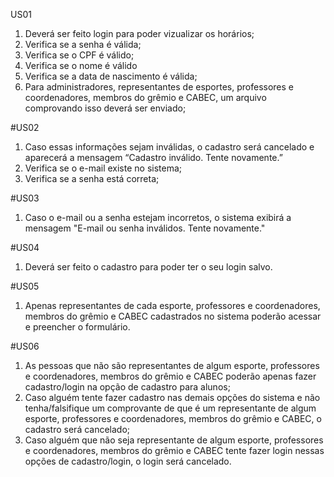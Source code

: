 US01
1. Deverá ser feito login para poder vizualizar os horários;
2. Verifica se a senha é válida;
3. Verifica se o CPF é válido;
4. Verifica se o nome é válido
5. Verifica se a data de nascimento é válida;
6. Para administradores, representantes de esportes, professores e coordenadores, membros do grêmio e CABEC, um arquivo comprovando isso deverá ser enviado; 

#US02
1. Caso essas informações sejam inválidas, o cadastro será cancelado e aparecerá a mensagem “Cadastro inválido. Tente novamente.”
2. Verifica se o e-mail existe no sistema;
3. Verifica se a senha está correta;

#US03
1. Caso o e-mail ou a senha estejam incorretos, o sistema exibirá a mensagem "E-mail ou senha inválidos. Tente novamente."

#US04
1. Deverá ser feito o cadastro para poder ter o seu login salvo.

#US05
1. Apenas representantes de cada esporte, professores e coordenadores, membros do grêmio e CABEC cadastrados no sistema poderão acessar e preencher o formulário.

#US06
1. As pessoas que não são representantes de algum esporte, professores e coordenadores, membros do grêmio e CABEC poderão apenas fazer cadastro/login na opção de cadastro para alunos;
2. Caso alguém tente fazer cadastro nas demais opções do sistema e não tenha/falsifique um comprovante de que é um representante de algum esporte, professores e coordenadores, membros do grêmio e CABEC, o cadastro será cancelado;
3. Caso alguém que não seja representante de algum esporte, professores e coordenadores, membros do grêmio e CABEC tente fazer login nessas opções de cadastro/login, o login será cancelado.